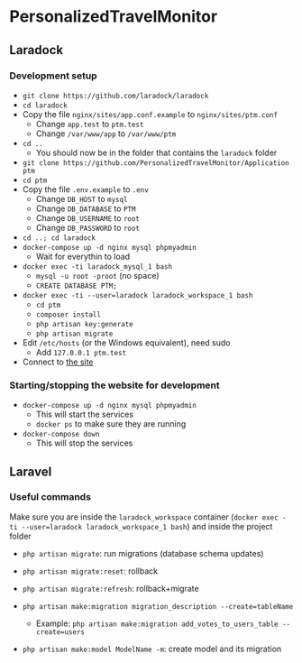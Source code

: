 # PersonalizedTravelMonitor

## Laradock

### Development setup

* `git clone https://github.com/laradock/laradock`
* `cd laradock`
* Copy the file `nginx/sites/app.conf.example` to `nginx/sites/ptm.conf`
	* Change `app.test` to `ptm.test`
	* Change `/var/www/app` to `/var/www/ptm`
* `cd ..`
	* You should now be in the folder that contains the `laradock` folder
* `git clone https://github.com/PersonalizedTravelMonitor/Application ptm`
*	`cd ptm`
* Copy the file `.env.example` to `.env`
	* Change `DB_HOST` to `mysql`
	* Change `DB_DATABASE` to `PTM`
	* Change `DB_USERNAME` to `root`
	* Change `DB_PASSWORD` to `root`
* `cd ..; cd laradock`
* `docker-compose up -d nginx mysql phpmyadmin`
	* Wait for everythin to load
* `docker exec -ti laradock_mysql_1 bash`
	* `mysql -u root -proot` (no space)
	* `CREATE DATABASE PTM;`
* `docker exec -ti --user=laradock laradock_workspace_1 bash`
	* `cd ptm`
	* `composer install`
	* `php artisan key:generate`
	* `php artisan migrate`
* Edit `/etc/hosts` (or the Windows equivalent), need sudo
	* Add `127.0.0.1 ptm.test`
* Connect to [the site](http://ptm.test)

### Starting/stopping the website for development

* `docker-compose up -d nginx mysql phpmyadmin`
	* This will start the services
	* `docker ps` to make sure they are running
* `docker-compose down`
	* This will stop the services

## Laravel

### Useful commands

Make sure you are inside the `laradock_workspace` container (`docker exec -ti --user=laradock laradock_workspace_1 bash`) and inside the project folder

* `php artisan migrate`: run migrations (database schema updates)
* `php artisan migrate:reset`: rollback
* `php artisan migrate:refresh`: rollback+migrate

* `php artisan make:migration migration_description --create=tableName`
	* Example: `php artisan make:migration add_votes_to_users_table --create=users`

* `php artisan make:model ModelName -m`: create model and its migration
